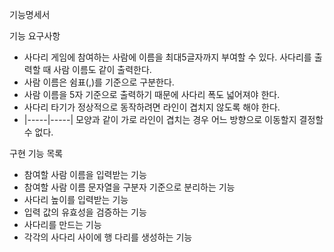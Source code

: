 기능명세서

기능 요구사항
- 사다리 게임에 참여하는 사람에 이름을 최대5글자까지 부여할 수 있다. 사다리를 출력할 때 사람 이름도 같이 출력한다.
- 사람 이름은 쉼표(,)를 기준으로 구분한다.
- 사람 이름을 5자 기준으로 출력하기 때문에 사다리 폭도 넓어져야 한다.
- 사다리 타기가 정상적으로 동작하려면 라인이 겹치지 않도록 해야 한다.
- |-----|-----| 모양과 같이 가로 라인이 겹치는 경우 어느 방향으로 이동할지 결정할 수 없다.

구현 기능 목록
- 참여할 사람 이름을 입력받는 기능
- 참여할 사람 이름 문자열을 구분자 기준으로 분리하는 기능
- 사다리 높이를 입력받는 기능
- 입력 값의 유효성을 검증하는 기능
- 사다리를 만드는 기능
- 각각의 사다리 사이에 행 다리를 생성하는 기능
